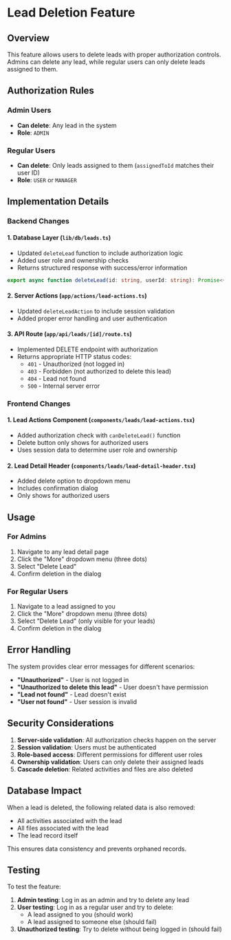 # Lead Deletion Feature

## Overview

This feature allows users to delete leads with proper authorization controls. Admins can delete any lead, while regular users can only delete leads assigned to them.

## Authorization Rules

### Admin Users
- **Can delete**: Any lead in the system
- **Role**: `ADMIN`

### Regular Users
- **Can delete**: Only leads assigned to them (`assignedToId` matches their user ID)
- **Role**: `USER` or `MANAGER`

## Implementation Details

### Backend Changes

#### 1. Database Layer (`lib/db/leads.ts`)
- Updated `deleteLead` function to include authorization logic
- Added user role and ownership checks
- Returns structured response with success/error information

```typescript
export async function deleteLead(id: string, userId: string): Promise<{ success: boolean; error?: string }>
```

#### 2. Server Actions (`app/actions/lead-actions.ts`)
- Updated `deleteLeadAction` to include session validation
- Added proper error handling and user authentication

#### 3. API Route (`app/api/leads/[id]/route.ts`)
- Implemented DELETE endpoint with authorization
- Returns appropriate HTTP status codes:
  - `401` - Unauthorized (not logged in)
  - `403` - Forbidden (not authorized to delete this lead)
  - `404` - Lead not found
  - `500` - Internal server error

### Frontend Changes

#### 1. Lead Actions Component (`components/leads/lead-actions.tsx`)
- Added authorization check with `canDeleteLead()` function
- Delete button only shows for authorized users
- Uses session data to determine user role and ownership

#### 2. Lead Detail Header (`components/leads/lead-detail-header.tsx`)
- Added delete option to dropdown menu
- Includes confirmation dialog
- Only shows for authorized users

## Usage

### For Admins
1. Navigate to any lead detail page
2. Click the "More" dropdown menu (three dots)
3. Select "Delete Lead"
4. Confirm deletion in the dialog

### For Regular Users
1. Navigate to a lead assigned to you
2. Click the "More" dropdown menu (three dots)
3. Select "Delete Lead" (only visible for your leads)
4. Confirm deletion in the dialog

## Error Handling

The system provides clear error messages for different scenarios:

- **"Unauthorized"** - User is not logged in
- **"Unauthorized to delete this lead"** - User doesn't have permission
- **"Lead not found"** - Lead doesn't exist
- **"User not found"** - User session is invalid

## Security Considerations

1. **Server-side validation**: All authorization checks happen on the server
2. **Session validation**: Users must be authenticated
3. **Role-based access**: Different permissions for different user roles
4. **Ownership validation**: Users can only delete their assigned leads
5. **Cascade deletion**: Related activities and files are also deleted

## Database Impact

When a lead is deleted, the following related data is also removed:
- All activities associated with the lead
- All files associated with the lead
- The lead record itself

This ensures data consistency and prevents orphaned records.

## Testing

To test the feature:

1. **Admin testing**: Log in as an admin and try to delete any lead
2. **User testing**: Log in as a regular user and try to delete:
   - A lead assigned to you (should work)
   - A lead assigned to someone else (should fail)
3. **Unauthorized testing**: Try to delete without being logged in (should fail) 